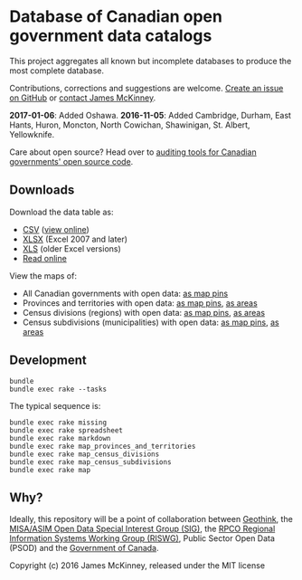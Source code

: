# Database of Canadian open government data catalogs

This project aggregates all known but incomplete databases to produce the most complete database.

Contributions, corrections and suggestions are welcome. [Create an issue on GitHub](https://github.com/jpmckinney/open_data_canada/issues/new) or [contact James McKinney](mailto:james@slashpoundbang.com).

**2017-01-06**: Added Oshawa.
**2016-11-05**: Added Cambridge, Durham, East Hants, Huron, Moncton, North Cowichan, Shawinigan, St. Albert, Yellowknife.

Care about open source? Head over to [auditing tools for Canadian governments' open source code](https://github.com/jpmckinney/open_source_canada).

## Downloads

Download the data table as:

* [CSV](https://raw.githubusercontent.com/jpmckinney/open_data_canada/master/tables/catalogs.csv) ([view online](/tables/catalogs.csv))
* [XLSX](https://raw.githubusercontent.com/jpmckinney/open_data_canada/master/tables/catalogs.xlsx) (Excel 2007 and later)
* [XLS](https://raw.githubusercontent.com/jpmckinney/open_data_canada/master/tables/catalogs.xls) (older Excel versions)
* [Read online](/tables/catalogs.md)

View the maps of:

* All Canadian governments with open data: [as map pins](/maps/canada-markers.geojson)
* Provinces and territories with open data: [as map pins](/maps/provinces-and-territories-markers.geojson), [as areas](/maps/provinces-and-territories-areas.geojson)
* Census divisions (regions) with open data: [as map pins](/maps/census-divisions-markers.geojson), [as areas](/maps/census-divisions-areas.geojson)
* Census subdivisions (municipalities) with open data: [as map pins](/maps/census-subdivisions-markers.geojson), [as areas](/maps/census-subdivisions-areas.geojson)

## Development

    bundle
    bundle exec rake --tasks

The typical sequence is:

    bundle exec rake missing
    bundle exec rake spreadsheet
    bundle exec rake markdown
    bundle exec rake map_provinces_and_territories
    bundle exec rake map_census_divisions
    bundle exec rake map_census_subdivisions
    bundle exec rake map

## Why?

Ideally, this repository will be a point of collaboration between [Geothink](http://geothink.ca/), the [MISA/ASIM Open Data Special Interest Group (SIG)](http://c.ymcdn.com/sites/www.misa-asim.ca/resource/resmgr/misa_pdfs/open_data_sig_-_terms_of_ref.pdf), the [RPCO Regional Information Systems Working Group (RISWG)](http://www.rpco.ca/regional-information-systems-working-group.html), Public Sector Open Data (PSOD) and the [Government of Canada](http://open.canada.ca/en/maps/open-data-canada).

Copyright (c) 2016 James McKinney, released under the MIT license
